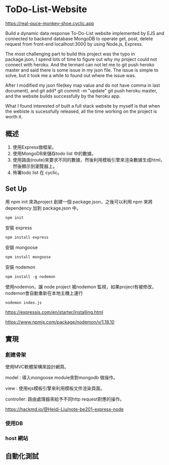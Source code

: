 # ToDo-List-Website
https://real-puce-monkey-shoe.cyclic.app    


Build a dynamic data response To-Do-List website implemented by EJS and connected to backend database MongoDB to operate get, post, delete request from front-end localhost:3000 by using Node.js, Express.   


The most challenging part to build this project was the typo in package.json, I spend lots of time to figure out why my project could not connect with heroku. And the termanl can not let me to git push heroko master and said there is some issue in my json file.
The issue is simple to solve, but it took me a while to found out where the issue was.    


After I modified my json file(key map value and do not have comma in last document), and git add* git commit -m "update" git push heroku master, and the website builds successfully by the heroku app.   

What I found interested of built a full stack website by myself is that when the webiste is sucessfully released, all the time working on the project is worth it.    


## 概述

1. 使用Express做框架。
2. 使用MongoDB來儲存todo list 中的數據。
3. 使用路由(route)來要求不同的數據，然後利用模板引擎來渲染數據生成html，然後顯示到瀏覽器上。
4. 佈署todo list 在 cyclic。

## Set Up
用 npm init 來為project 創建一個 package.json，之後可以利用 npm <dependency> 來將 dependency 加到 package.json 中。
```
npm init
```
安裝 express
```
npm install express
```
安裝 mongoose
```
npm install mongoose
```
安裝 nodemon
```
npm install -g nodemon
```
使用nodemon，讓 node project 被nodemon 監視，如果project有被修改，nodemon會自動重新在本地主機上運行
```
nodemon index.js
```

    
    
https://expressjs.com/en/starter/installing.html    

https://www.npmjs.com/package/nodemon/v/1.18.10
## 實現

### 創建骨架
使用MVC軟體架構來設計網頁。     

model : 導入mongoose module來對mongodb 做操作。     

view : 使用ejs模板引擎來利用模板文件渲染頁面。    

controller: 路由處理器來給予不同http request對應的操作。    
    
    
https://hackmd.io/@Heidi-Liu/note-be201-express-node
### 使用DB

### host 網站

## 自動化測試
